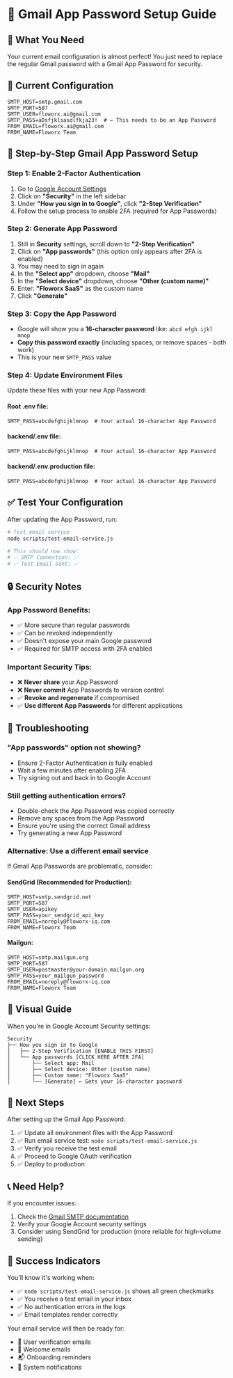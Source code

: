 # 📧 Gmail App Password Setup Guide

## **🎯 What You Need**
Your current email configuration is almost perfect! You just need to replace the regular Gmail password with a Gmail App Password for security.

## **📍 Current Configuration**
```env
SMTP_HOST=smtp.gmail.com
SMTP_PORT=587
SMTP_USER=floworx.ai@gmail.com
SMTP_PASS=aDsfjklsasdlfkja23!  # ← This needs to be an App Password
FROM_EMAIL=floworx.ai@gmail.com
FROM_NAME=Floworx Team
```

## **🔧 Step-by-Step Gmail App Password Setup**

### **Step 1: Enable 2-Factor Authentication**
1. Go to [Google Account Settings](https://myaccount.google.com/)
2. Click on **"Security"** in the left sidebar
3. Under **"How you sign in to Google"**, click **"2-Step Verification"**
4. Follow the setup process to enable 2FA (required for App Passwords)

### **Step 2: Generate App Password**
1. Still in **Security** settings, scroll down to **"2-Step Verification"**
2. Click on **"App passwords"** (this option only appears after 2FA is enabled)
3. You may need to sign in again
4. In the **"Select app"** dropdown, choose **"Mail"**
5. In the **"Select device"** dropdown, choose **"Other (custom name)"**
6. Enter: **"Floworx SaaS"** as the custom name
7. Click **"Generate"**

### **Step 3: Copy the App Password**
- Google will show you a **16-character password** like: `abcd efgh ijkl mnop`
- **Copy this password exactly** (including spaces, or remove spaces - both work)
- This is your new `SMTP_PASS` value

### **Step 4: Update Environment Files**

Update these files with your new App Password:

#### **Root .env file:**
```env
SMTP_PASS=abcdefghijklmnop  # Your actual 16-character App Password
```

#### **backend/.env file:**
```env
SMTP_PASS=abcdefghijklmnop  # Your actual 16-character App Password
```

#### **backend/.env.production file:**
```env
SMTP_PASS=abcdefghijklmnop  # Your actual 16-character App Password
```

## **✅ Test Your Configuration**

After updating the App Password, run:

```bash
# Test email service
node scripts/test-email-service.js

# This should now show:
# ✅ SMTP Connection: ✅
# ✅ Test Email Sent: ✅
```

## **🔒 Security Notes**

### **App Password Benefits:**
- ✅ More secure than regular passwords
- ✅ Can be revoked independently
- ✅ Doesn't expose your main Google password
- ✅ Required for SMTP access with 2FA enabled

### **Important Security Tips:**
- ❌ **Never share** your App Password
- ❌ **Never commit** App Passwords to version control
- ✅ **Revoke and regenerate** if compromised
- ✅ **Use different App Passwords** for different applications

## **🚨 Troubleshooting**

### **"App passwords" option not showing?**
- Ensure 2-Factor Authentication is fully enabled
- Wait a few minutes after enabling 2FA
- Try signing out and back in to Google Account

### **Still getting authentication errors?**
- Double-check the App Password was copied correctly
- Remove any spaces from the App Password
- Ensure you're using the correct Gmail address
- Try generating a new App Password

### **Alternative: Use a different email service**
If Gmail App Passwords are problematic, consider:

#### **SendGrid (Recommended for Production):**
```env
SMTP_HOST=smtp.sendgrid.net
SMTP_PORT=587
SMTP_USER=apikey
SMTP_PASS=your_sendgrid_api_key
FROM_EMAIL=noreply@floworx-iq.com
FROM_NAME=Floworx Team
```

#### **Mailgun:**
```env
SMTP_HOST=smtp.mailgun.org
SMTP_PORT=587
SMTP_USER=postmaster@your-domain.mailgun.org
SMTP_PASS=your_mailgun_password
FROM_EMAIL=noreply@floworx-iq.com
FROM_NAME=Floworx Team
```

## **📱 Visual Guide**

When you're in Google Account Security settings:

```
Security
├── How you sign in to Google
│   ├── 2-Step Verification [ENABLE THIS FIRST]
│   └── App passwords [CLICK HERE AFTER 2FA]
│       ├── Select app: Mail
│       ├── Select device: Other (custom name)
│       ├── Custom name: "Floworx SaaS"
│       └── [Generate] ← Gets your 16-character password
```

## **🔄 Next Steps**

After setting up the Gmail App Password:

1. ✅ Update all environment files with the App Password
2. ✅ Run email service test: `node scripts/test-email-service.js`
3. ✅ Verify you receive the test email
4. ✅ Proceed to Google OAuth verification
5. ✅ Deploy to production

## **📞 Need Help?**

If you encounter issues:
1. Check the [Gmail SMTP documentation](https://support.google.com/mail/answer/7126229)
2. Verify your Google Account security settings
3. Consider using SendGrid for production (more reliable for high-volume sending)

## **🎉 Success Indicators**

You'll know it's working when:
- ✅ `node scripts/test-email-service.js` shows all green checkmarks
- ✅ You receive a test email in your inbox
- ✅ No authentication errors in the logs
- ✅ Email templates render correctly

Your email service will then be ready for:
- 📧 User verification emails
- 🎉 Welcome emails
- 📬 Onboarding reminders
- 🔔 System notifications
